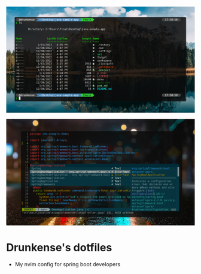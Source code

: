 ![My terminal](.github/my_terminal.png) 

![My nvim](.github/my_vim.png) 
# Drunkense's dotfiles

- My nvim config for spring boot developers 



